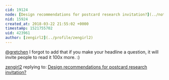 ```yaml
---
cid: 19124
node: [Design recommendations for postcard research invitation?](../notes/gretchengehrke/03-12-2018/design-recommendations-for-postcard-research-invitation)
nid: 15924
created_at: 2018-03-22 21:55:02 +0000
timestamp: 1521755702
uid: 423961
author: [zengirl2](../profile/zengirl2)
---
```


[@gretchen](/profile/gretchen) I forgot to add that if you make your headline a question, it will invite people to read it 100x more. :)

[zengirl2](../profile/zengirl2) replying to: [Design recommendations for postcard research invitation?](../notes/gretchengehrke/03-12-2018/design-recommendations-for-postcard-research-invitation)

